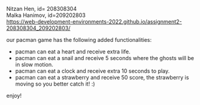 Nitzan Hen, id= 208308304<br>
Malka Hanimov, id=209202803<br>
https://web-development-environments-2022.github.io/assignment2-208308304_209202803/<br>

our pacman game has the following added functionalities:<br>
- pacman can eat a heart and receive extra life.<br>
- pacman can eat a snail and receive 5 seconds where the ghosts will be in slow motion.<br>
- pacman can eat a clock and receive extra 10 seconds to play.<br>
- pacman can eat a strawberry and receive 50 score, the strawberry is moving so you better catch it! :)<br>

enjoy!

